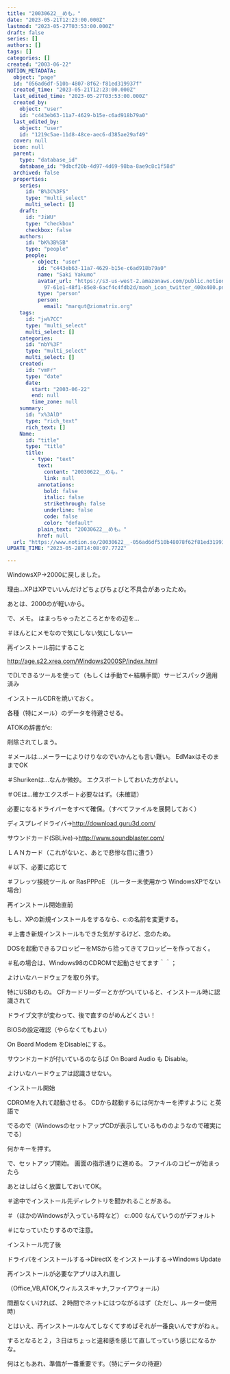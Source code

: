 ```yaml
---
title: "20030622__めも。"
date: "2023-05-21T12:23:00.000Z"
lastmod: "2023-05-27T03:53:00.000Z"
draft: false
series: []
authors: []
tags: []
categories: []
created: "2003-06-22"
NOTION_METADATA:
  object: "page"
  id: "056ad6df-510b-4807-8f62-f81ed319937f"
  created_time: "2023-05-21T12:23:00.000Z"
  last_edited_time: "2023-05-27T03:53:00.000Z"
  created_by:
    object: "user"
    id: "c443eb63-11a7-4629-b15e-c6ad918b79a0"
  last_edited_by:
    object: "user"
    id: "1219c5ae-11d8-48ce-aec6-d385ae29af49"
  cover: null
  icon: null
  parent:
    type: "database_id"
    database_id: "9dbcf20b-4d97-4d69-98ba-8ae9c8c1f58d"
  archived: false
  properties:
    series:
      id: "B%3C%3FS"
      type: "multi_select"
      multi_select: []
    draft:
      id: "JiWU"
      type: "checkbox"
      checkbox: false
    authors:
      id: "bK%3B%5B"
      type: "people"
      people:
        - object: "user"
          id: "c443eb63-11a7-4629-b15e-c6ad918b79a0"
          name: "Saki Yakumo"
          avatar_url: "https://s3-us-west-2.amazonaws.com/public.notion-static.com/3ad1c4\
            97-61e1-48f1-85e8-6acf4c4fdb2d/maoh_icon_twitter_400x400.png"
          type: "person"
          person:
            email: "marqut@ziomatrix.org"
    tags:
      id: "jw%7CC"
      type: "multi_select"
      multi_select: []
    categories:
      id: "nbY%3F"
      type: "multi_select"
      multi_select: []
    created:
      id: "vmFr"
      type: "date"
      date:
        start: "2003-06-22"
        end: null
        time_zone: null
    summary:
      id: "x%3AlD"
      type: "rich_text"
      rich_text: []
    Name:
      id: "title"
      type: "title"
      title:
        - type: "text"
          text:
            content: "20030622__めも。"
            link: null
          annotations:
            bold: false
            italic: false
            strikethrough: false
            underline: false
            code: false
            color: "default"
          plain_text: "20030622__めも。"
          href: null
  url: "https://www.notion.so/20030622__-056ad6df510b48078f62f81ed319937f"
UPDATE_TIME: "2023-05-28T14:08:07.772Z"

---
```

<link rel="stylesheet" href="https://cdn.jsdelivr.net/npm/katex@0.16.2/dist/katex.min.css" integrity="sha384-bYdxxUwYipFNohQlHt0bjN/LCpueqWz13HufFEV1SUatKs1cm4L6fFgCi1jT643X" crossorigin="anonymous">


WindowsXP→2000に戻しました。


理由…XPはXPでいいんだけどちょびちょびと不具合があったため。


あとは、2000のが軽いから。


で、メモ。 はまっちゃったところとかをの辺を…


＃ほんとにメモなので気にしない気にしないー


再インストール前にすること


http://age.s22.xrea.com/Windows2000SP/index.html


でDLできるツールを使って（もしくは手動で←結構手間）サービスパック適用済み


インストールCDRを焼いておく。


各種（特にメール）のデータを待避させる。


ATOKの辞書がc:


削除されてしまう。


＃メールは…メーラーによりけりなのでいかんとも言い難い。 EdMaxはそのままでOK


＃Shurikenは…なんか微妙。 エクスポートしておいた方がよい。


＃OEは…確かエクスポート必要なはず。（未確認）


必要になるドライバーをすべて確保。（すべてファイルを展開しておく）


ディスプレイドライバ→http://download.guru3d.com/


サウンドカード(SBLive)→http://www.soundblaster.com/


ＬＡＮカード（これがないと、あとで悲惨な目に遭う）


＃以下、必要に応じて


＃フレッツ接続ツール or RasPPPoE （ルーター未使用かつ WindowsXPでない場合）


再インストール開始直前


もし、XPの新規インストールをするなら、c:の名前を変更する。


＃上書き新規インストールもできた気がするけど、念のため。


DOSを起動できるフロッピーをMSから拾ってきてフロッピーを作っておく。


＃私の場合は、Windows98のCDROMで起動させてます＾＾；


よけいなハードウェアを取り外す。


特にUSBのもの。 CFカードリーダーとかがついていると、インストール時に認識されて


ドライブ文字が変わって、後で直すのがめんどくさい！


BIOSの設定確認（やらなくてもよい）


On Board Modem をDisableにする。


サウンドカードが付いているのならば On Board Audio も Disable。


よけいなハードウェアは認識させない。


インストール開始


CDROMを入れて起動させる。 CDから起動するには何かキーを押すように と英語で


でるので（WindowsのセットアップCDが表示しているもののようなので確実にでる）


何かキーを押す。


で、セットアップ開始。 画面の指示通りに進める。 ファイルのコピーが始まったら


あとはしばらく放置しておいてOK。


＃途中でインストール先ディレクトリを聞かれることがある。


＃（ほかのWindowsが入っている時など） c:.000 なんていうのがデフォルト


＃になっていたりするので注意。


インストール完了後


ドライバをインストールする→DirectX をインストールする→Windows Update


再インストールが必要なアプリは入れ直し


（Office,VB,ATOK,ウィルススキャナ,ファイアウォール）


問題なくいければ、２時間でネットにはつながるはず（ただし、ルーター使用時）


とはいえ、再インストールなんてしなくてすめばそれが一番良いんですがねぇ。


するとなると２，３日はちょっと違和感を感じて直してっていう感じになるかな。


何はともあれ、準備が一番重要です。（特にデータの待避）

